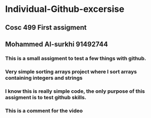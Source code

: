 # Individual-Github-excersise
## Cosc 499 First assigment

## Mohammed Al-surkhi 91492744
### This is a small assigment to test a few things with github.
### Very simple sorting arrays project where I sort arrays containing integers and strings
### I know this is really simple code, the only purpose of this assigment is to test github skills. 
### This is a comment for the video
